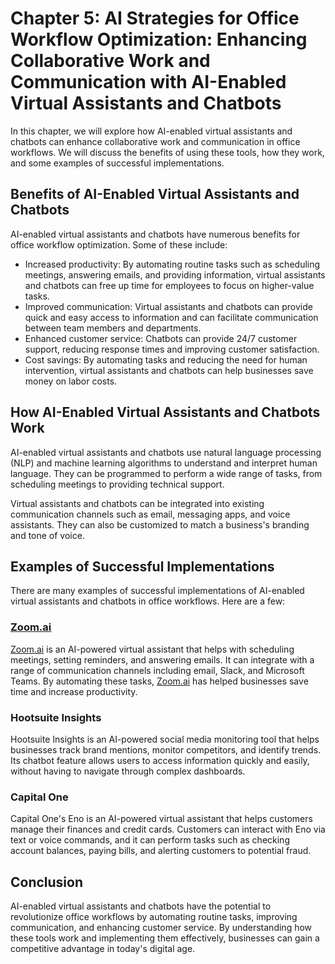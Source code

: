 Chapter 5: AI Strategies for Office Workflow Optimization: Enhancing Collaborative Work and Communication with AI-Enabled Virtual Assistants and Chatbots
=========================================================================================================================================================

In this chapter, we will explore how AI-enabled virtual assistants and chatbots can enhance collaborative work and communication in office workflows. We will discuss the benefits of using these tools, how they work, and some examples of successful implementations.

Benefits of AI-Enabled Virtual Assistants and Chatbots
------------------------------------------------------

AI-enabled virtual assistants and chatbots have numerous benefits for office workflow optimization. Some of these include:

* Increased productivity: By automating routine tasks such as scheduling meetings, answering emails, and providing information, virtual assistants and chatbots can free up time for employees to focus on higher-value tasks.
* Improved communication: Virtual assistants and chatbots can provide quick and easy access to information and can facilitate communication between team members and departments.
* Enhanced customer service: Chatbots can provide 24/7 customer support, reducing response times and improving customer satisfaction.
* Cost savings: By automating tasks and reducing the need for human intervention, virtual assistants and chatbots can help businesses save money on labor costs.

How AI-Enabled Virtual Assistants and Chatbots Work
---------------------------------------------------

AI-enabled virtual assistants and chatbots use natural language processing (NLP) and machine learning algorithms to understand and interpret human language. They can be programmed to perform a wide range of tasks, from scheduling meetings to providing technical support.

Virtual assistants and chatbots can be integrated into existing communication channels such as email, messaging apps, and voice assistants. They can also be customized to match a business's branding and tone of voice.

Examples of Successful Implementations
--------------------------------------

There are many examples of successful implementations of AI-enabled virtual assistants and chatbots in office workflows. Here are a few:

### [Zoom.ai](http://Zoom.ai)

[Zoom.ai](http://Zoom.ai) is an AI-powered virtual assistant that helps with scheduling meetings, setting reminders, and answering emails. It can integrate with a range of communication channels including email, Slack, and Microsoft Teams. By automating these tasks, [Zoom.ai](http://Zoom.ai) has helped businesses save time and increase productivity.

### Hootsuite Insights

Hootsuite Insights is an AI-powered social media monitoring tool that helps businesses track brand mentions, monitor competitors, and identify trends. Its chatbot feature allows users to access information quickly and easily, without having to navigate through complex dashboards.

### Capital One

Capital One's Eno is an AI-powered virtual assistant that helps customers manage their finances and credit cards. Customers can interact with Eno via text or voice commands, and it can perform tasks such as checking account balances, paying bills, and alerting customers to potential fraud.

Conclusion
----------

AI-enabled virtual assistants and chatbots have the potential to revolutionize office workflows by automating routine tasks, improving communication, and enhancing customer service. By understanding how these tools work and implementing them effectively, businesses can gain a competitive advantage in today's digital age.
